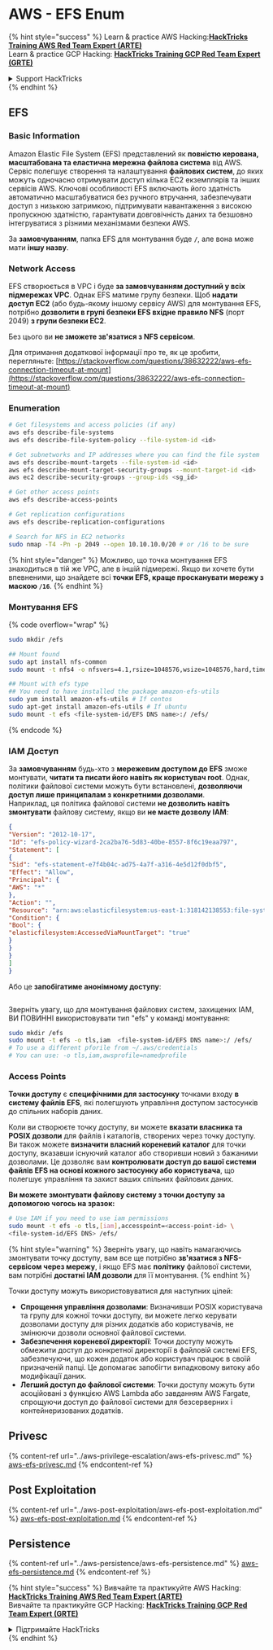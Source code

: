 # AWS - EFS Enum

{% hint style="success" %}
Learn & practice AWS Hacking:<img src="../../../.gitbook/assets/image (1) (1).png" alt="" data-size="line">[**HackTricks Training AWS Red Team Expert (ARTE)**](https://training.hacktricks.xyz/courses/arte)<img src="../../../.gitbook/assets/image (1) (1).png" alt="" data-size="line">\
Learn & practice GCP Hacking: <img src="../../../.gitbook/assets/image (2).png" alt="" data-size="line">[**HackTricks Training GCP Red Team Expert (GRTE)**<img src="../../../.gitbook/assets/image (2).png" alt="" data-size="line">](https://training.hacktricks.xyz/courses/grte)

<details>

<summary>Support HackTricks</summary>

* Check the [**subscription plans**](https://github.com/sponsors/carlospolop)!
* **Join the** 💬 [**Discord group**](https://discord.gg/hRep4RUj7f) or the [**telegram group**](https://t.me/peass) or **follow** us on **Twitter** 🐦 [**@hacktricks\_live**](https://twitter.com/hacktricks\_live)**.**
* **Share hacking tricks by submitting PRs to the** [**HackTricks**](https://github.com/carlospolop/hacktricks) and [**HackTricks Cloud**](https://github.com/carlospolop/hacktricks-cloud) github repos.

</details>
{% endhint %}

## EFS

### Basic Information

Amazon Elastic File System (EFS) представлений як **повністю керована, масштабована та еластична мережна файлова система** від AWS. Сервіс полегшує створення та налаштування **файлових систем**, до яких можуть одночасно отримувати доступ кілька EC2 екземплярів та інших сервісів AWS. Ключові особливості EFS включають його здатність автоматично масштабуватися без ручного втручання, забезпечувати доступ з низькою затримкою, підтримувати навантаження з високою пропускною здатністю, гарантувати довговічність даних та безшовно інтегруватися з різними механізмами безпеки AWS.

За **замовчуванням**, папка EFS для монтування буде **`/`**, але вона може мати **іншу назву**.

### Network Access

EFS створюється в VPC і буде **за замовчуванням доступний у всіх підмережах VPC**. Однак EFS матиме групу безпеки. Щоб **надати доступ EC2** (або будь-якому іншому сервісу AWS) для монтування EFS, потрібно **дозволити в групі безпеки EFS вхідне правило NFS** (порт 2049) **з групи безпеки EC2**.

Без цього ви **не зможете зв'язатися з NFS сервісом**.

Для отримання додаткової інформації про те, як це зробити, перегляньте: [https://stackoverflow.com/questions/38632222/aws-efs-connection-timeout-at-mount](https://stackoverflow.com/questions/38632222/aws-efs-connection-timeout-at-mount)

### Enumeration
```bash
# Get filesystems and access policies (if any)
aws efs describe-file-systems
aws efs describe-file-system-policy --file-system-id <id>

# Get subnetworks and IP addresses where you can find the file system
aws efs describe-mount-targets --file-system-id <id>
aws efs describe-mount-target-security-groups --mount-target-id <id>
aws ec2 describe-security-groups --group-ids <sg_id>

# Get other access points
aws efs describe-access-points

# Get replication configurations
aws efs describe-replication-configurations

# Search for NFS in EC2 networks
sudo nmap -T4 -Pn -p 2049 --open 10.10.10.0/20 # or /16 to be sure
```
{% hint style="danger" %}
Можливо, що точка монтування EFS знаходиться в тій же VPC, але в іншій підмережі. Якщо ви хочете бути впевненими, що знайдете всі **точки EFS, краще просканувати мережу з маскою `/16`**.
{% endhint %}

### Монтування EFS

{% code overflow="wrap" %}
```bash
sudo mkdir /efs

## Mount found
sudo apt install nfs-common
sudo mount -t nfs4 -o nfsvers=4.1,rsize=1048576,wsize=1048576,hard,timeo=600,retrans=2,noresvport <IP>:/ /efs

## Mount with efs type
## You need to have installed the package amazon-efs-utils
sudo yum install amazon-efs-utils # If centos
sudo apt-get install amazon-efs-utils # If ubuntu
sudo mount -t efs <file-system-id/EFS DNS name>:/ /efs/
```
{% endcode %}

### IAM Доступ

За **замовчуванням** будь-хто з **мережевим доступом до EFS** зможе монтувати, **читати та писати його навіть як користувач root**. Однак, політики файлової системи можуть бути встановлені, **дозволяючи доступ лише принципалам з конкретними дозволами**.\
Наприклад, ця політика файлової системи **не дозволить навіть змонтувати** файлову систему, якщо ви **не маєте дозволу IAM**:
```json
{
"Version": "2012-10-17",
"Id": "efs-policy-wizard-2ca2ba76-5d83-40be-8557-8f6c19eaa797",
"Statement": [
{
"Sid": "efs-statement-e7f4b04c-ad75-4a7f-a316-4e5d12f0dbf5",
"Effect": "Allow",
"Principal": {
"AWS": "*"
},
"Action": "",
"Resource": "arn:aws:elasticfilesystem:us-east-1:318142138553:file-system/fs-0ab66ad201b58a018",
"Condition": {
"Bool": {
"elasticfilesystem:AccessedViaMountTarget": "true"
}
}
}
]
}
```
Або це **запобігатиме анонімному доступу**:

<figure><img src="../../../.gitbook/assets/image (278).png" alt=""><figcaption></figcaption></figure>

Зверніть увагу, що для монтування файлових систем, захищених IAM, ВИ ПОВИННІ використовувати тип "efs" у команді монтування:
```bash
sudo mkdir /efs
sudo mount -t efs -o tls,iam  <file-system-id/EFS DNS name>:/ /efs/
# To use a different pforile from ~/.aws/credentials
# You can use: -o tls,iam,awsprofile=namedprofile
```
### Access Points

**Точки доступу** є **специфічними для застосунку** точками входу **в систему файлів EFS**, які полегшують управління доступом застосунків до спільних наборів даних.

Коли ви створюєте точку доступу, ви можете **вказати власника та POSIX дозволи** для файлів і каталогів, створених через точку доступу. Ви також можете **визначити власний кореневий каталог** для точки доступу, вказавши існуючий каталог або створивши новий з бажаними дозволами. Це дозволяє вам **контролювати доступ до вашої системи файлів EFS на основі кожного застосунку або користувача**, що полегшує управління та захист ваших спільних файлових даних.

**Ви можете змонтувати файлову систему з точки доступу за допомогою чогось на зразок:**
```bash
# Use IAM if you need to use iam permissions
sudo mount -t efs -o tls,[iam],accesspoint=<access-point-id> \
<file-system-id/EFS DNS> /efs/
```
{% hint style="warning" %}
Зверніть увагу, що навіть намагаючись змонтувати точку доступу, вам все ще потрібно **зв'язатися з NFS-сервісом через мережу**, і якщо EFS має **політику** файлової системи, вам потрібні **достатні IAM дозволи** для її монтування.
{% endhint %}

Точки доступу можуть використовуватися для наступних цілей:

* **Спрощення управління дозволами**: Визначивши POSIX користувача та групу для кожної точки доступу, ви можете легко керувати дозволами доступу для різних додатків або користувачів, не змінюючи дозволи основної файлової системи.
* **Забезпечення кореневої директорії**: Точки доступу можуть обмежити доступ до конкретної директорії в файловій системі EFS, забезпечуючи, що кожен додаток або користувач працює в своїй призначеній папці. Це допомагає запобігти випадковому витоку або модифікації даних.
* **Легший доступ до файлової системи**: Точки доступу можуть бути асоційовані з функцією AWS Lambda або завданням AWS Fargate, спрощуючи доступ до файлової системи для безсерверних і контейнеризованих додатків.

## Privesc

{% content-ref url="../aws-privilege-escalation/aws-efs-privesc.md" %}
[aws-efs-privesc.md](../aws-privilege-escalation/aws-efs-privesc.md)
{% endcontent-ref %}

## Post Exploitation

{% content-ref url="../aws-post-exploitation/aws-efs-post-exploitation.md" %}
[aws-efs-post-exploitation.md](../aws-post-exploitation/aws-efs-post-exploitation.md)
{% endcontent-ref %}

## Persistence

{% content-ref url="../aws-persistence/aws-efs-persistence.md" %}
[aws-efs-persistence.md](../aws-persistence/aws-efs-persistence.md)
{% endcontent-ref %}

{% hint style="success" %}
Вивчайте та практикуйте AWS Hacking:<img src="../../../.gitbook/assets/image (1) (1).png" alt="" data-size="line">[**HackTricks Training AWS Red Team Expert (ARTE)**](https://training.hacktricks.xyz/courses/arte)<img src="../../../.gitbook/assets/image (1) (1).png" alt="" data-size="line">\
Вивчайте та практикуйте GCP Hacking: <img src="../../../.gitbook/assets/image (2).png" alt="" data-size="line">[**HackTricks Training GCP Red Team Expert (GRTE)**<img src="../../../.gitbook/assets/image (2).png" alt="" data-size="line">](https://training.hacktricks.xyz/courses/grte)

<details>

<summary>Підтримайте HackTricks</summary>

* Перевірте [**плани підписки**](https://github.com/sponsors/carlospolop)!
* **Приєднуйтесь до** 💬 [**групи Discord**](https://discord.gg/hRep4RUj7f) або [**групи Telegram**](https://t.me/peass) або **слідкуйте** за нами в **Twitter** 🐦 [**@hacktricks\_live**](https://twitter.com/hacktricks\_live)**.**
* **Діліться хакерськими трюками, надсилаючи PR до** [**HackTricks**](https://github.com/carlospolop/hacktricks) та [**HackTricks Cloud**](https://github.com/carlospolop/hacktricks-cloud) репозиторіїв на github.

</details>
{% endhint %}
